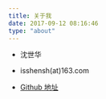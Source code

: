 ```yaml
---
title: 关于我
date: 2017-09-12 08:16:46
type: "about"
---
```



- 沈世华

- isshensh(at)163.com

- [Github 地址](https://github.com/IAMSHENSH)
